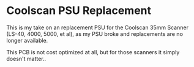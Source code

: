 # Coolscan PSU Replacement
This is my take on an replacement PSU for the Coolscan 35mm Scanner (LS-40, 4000, 5000, et al),
as my PSU broke and replacements are no longer available.

This PCB is not cost optimized at all, but for those scanners it simply doesn't matter..

